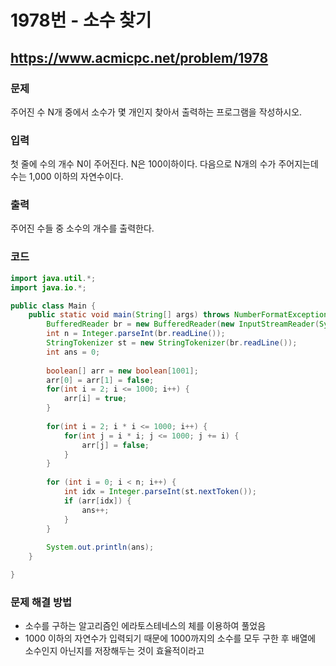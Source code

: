 # 1978번 - 소수 찾기

## https://www.acmicpc.net/problem/1978

### 문제

주어진 수 N개 중에서 소수가 몇 개인지 찾아서 출력하는 프로그램을 작성하시오.

### 입력

첫 줄에 수의 개수 N이 주어진다. N은 100이하이다. 다음으로 N개의 수가 주어지는데 수는 1,000 이하의 자연수이다.

### 출력

주어진 수들 중 소수의 개수를 출력한다.

### 코드

``` java
import java.util.*;
import java.io.*;

public class Main {
	public static void main(String[] args) throws NumberFormatException, IOException {
		BufferedReader br = new BufferedReader(new InputStreamReader(System.in));
		int n = Integer.parseInt(br.readLine());
		StringTokenizer st = new StringTokenizer(br.readLine());
		int ans = 0;
		
		boolean[] arr = new boolean[1001];
        arr[0] = arr[1] = false;
        for(int i = 2; i <= 1000; i++) {
            arr[i] = true;
        }
 
        for(int i = 2; i * i <= 1000; i++) {
            for(int j = i * i; j <= 1000; j += i) {
                arr[j] = false;
            }
        }
        
        for (int i = 0; i < n; i++) {
        	int idx = Integer.parseInt(st.nextToken());
        	if (arr[idx]) {
        		ans++;
        	}
        }
        
        System.out.println(ans);
	}

}
```

### 문제 해결 방법

* 소수를 구하는 알고리즘인 에라토스테네스의 체를 이용하여 풀었음
* 1000 이하의 자연수가 입력되기 때문에 1000까지의 소수를 모두 구한 후 배열에 소수인지 아닌지를 저장해두는 것이 효율적이라고 
